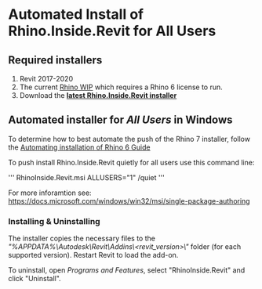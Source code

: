 
# Automated Install of Rhino.Inside.Revit for All Users

## Required installers

1. Revit 2017-2020
1. The current [Rhino WIP](https://www.rhino3d.com/download/rhino/wip) which requires a Rhino 6 license to run. 
1. Download the **[latest Rhino.Inside.Revit installer](https://www.rhino3d.com/download/rhino.inside-revit/7/wip)** 

## Automated installer for *All Users* in Windows

To determine how to best automate the push of the Rhino 7 installer, follow the [Automating installation of Rhino 6 Guide](https://wiki.mcneel.com/rhino/installingrhino/6)

To push install Rhino.Inside.Revit quietly for all users use this command line:

'''
RhinoInside.Revit.msi ALLUSERS="1" /quiet
'''

For more inforamtion see: https://docs.microsoft.com/windows/win32/msi/single-package-authoring


### Installing & Uninstalling
The installer copies the necessary files to the _"%APPDATA%\\Autodesk\\Revit\\Addins\\<revit_version>\\"_ folder (for each supported version). Restart Revit to load the add-on.

To uninstall, open _Programs and Features_, select "RhinoInside.Revit" and click "Uninstall".



